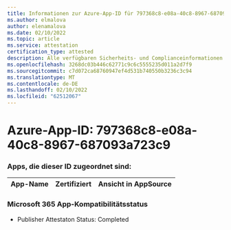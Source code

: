 ```yaml
---
title: Informationen zur Azure-App-ID für 797368c8-e08a-40c8-8967-687093a723c9
ms.author: elmalova
author: elenamalova
ms.date: 02/10/2022
ms.topic: article
ms.service: attestation
certification_type: attested
description: Alle verfügbaren Sicherheits- und Complianceinformationen für 797368c8-e08a-40c8-8967-687093a723c9.
ms.openlocfilehash: 3268dc03b446c62771c9c6c5555235d011a2d7f9
ms.sourcegitcommit: c7d072ca68760947ef4d531b740550b3236c3c94
ms.translationtype: MT
ms.contentlocale: de-DE
ms.lasthandoff: 02/10/2022
ms.locfileid: "62512067"
---
```

# <a name="azure-app-id-797368c8-e08a-40c8-8967-687093a723c9"></a>Azure-App-ID: 797368c8-e08a-40c8-8967-687093a723c9


### <a name="apps-associated-with-this-id"></a>Apps, die dieser ID zugeordnet sind:
| **App-Name** | **Zertifiziert** | **Ansicht in AppSource** |
|--------------|---------------|-----------------------|

### <a name="microsoft-365-app-compliance-status"></a>Microsoft 365 App-Kompatibilitätsstatus
- Publisher Attestaton Status: Completed
